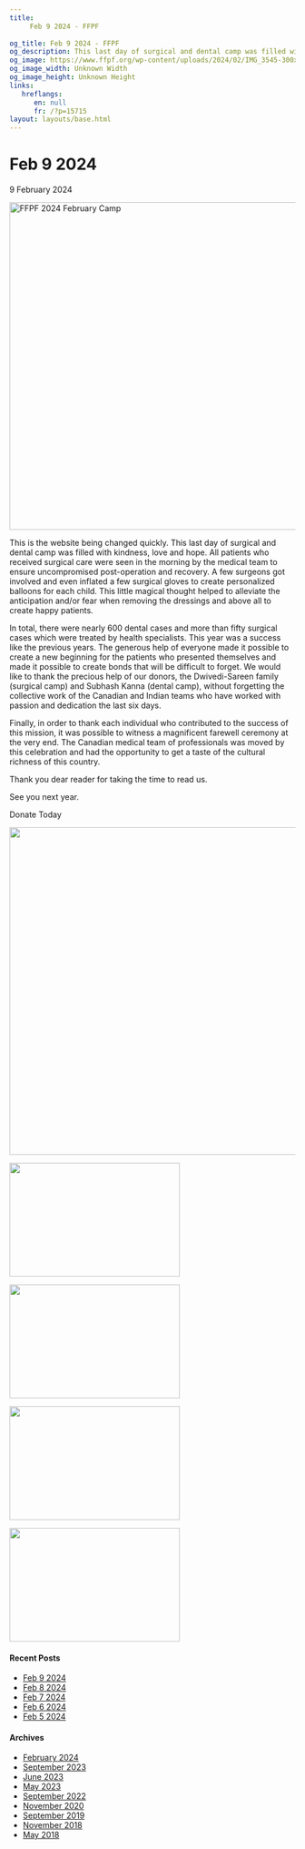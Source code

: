 ```yaml
---
title: 
     Feb 9 2024 - FFPF
    
og_title: Feb 9 2024 - FFPF
og_description: This last day of surgical and dental camp was filled with kindness, love and hope. All patients who received surgical care were seen in the morning by the medical team to ensure uncompromised post-operation and recovery. A few surgeons got involved and even inflated a few surgical gloves to create personalized balloons for each child.
og_image: https://www.ffpf.org/wp-content/uploads/2024/02/IMG_3545-300x200.jpeg
og_image_width: Unknown Width
og_image_height: Unknown Height
links:
   hreflangs:
      en: null
      fr: /?p=15715
layout: layouts/base.html
---
```



#  Feb 9 2024

9 February 2024

<img src='/wp-content/uploads/2024/02/1-1024x576.webp' width='1024'
height='576' alt='FFPF 2024 February Camp' />

This is the website being changed quickly. This last day of surgical and
dental camp was filled with kindness, love and hope. All patients who received
surgical care were seen in the morning by the medical team to ensure
uncompromised post-operation and recovery. A few surgeons got involved and
even inflated a few surgical gloves to create personalized balloons for each
child. This little magical thought helped to alleviate the anticipation and/or
fear when removing the dressings and above all to create happy patients.

In total, there were nearly 600 dental cases and more than fifty surgical
cases which were treated by health specialists. This year was a success like
the previous years. The generous help of everyone made it possible to create a
new beginning for the patients who presented themselves and made it possible
to create bonds that will be difficult to forget. We would like to thank the
precious help of our donors, the Dwivedi-Sareen family (surgical camp) and
Subhash Kanna (dental camp), without forgetting the collective work of the
Canadian and Indian teams who have worked with passion and dedication the last
six days.

Finally, in order to thank each individual who contributed to the success of
this mission, it was possible to witness a magnificent farewell ceremony at
the very end. The Canadian medical team of professionals was moved by this
celebration and had the opportunity to get a taste of the cultural richness of
this country.

Thank you dear reader for taking the time to read us.

See you next year.

Donate Today

<img src='/wp-content/uploads/2024/02/19-1024x576.webp' width='1024'
height='576' />

[ <img src='/wp-content/uploads/2024/02/IMG_3710-300x200.webp' width='300'
height='200' /> ](img_3710/)

[ <img src='/wp-content/uploads/2024/02/IMG_3978-300x200.webp' width='300'
height='200' /> ](img_3978/)

[ <img src='/wp-content/uploads/2024/02/IMG_3545-300x200.webp' width='300'
height='200' /> ](img_3545/)

  

[ <img src='/wp-content/uploads/2024/02/IMG_3532-300x200.webp' width='300'
height='200' /> ](img_3532/)

  

####  Recent Posts

  * [ Feb 9 2024 ]( /en/article/2024/02/09/feb-9-2024/)
  * [ Feb 8 2024 ]( /en/article/2024/02/08/feb-8-2024/)
  * [ Feb 7 2024 ]( /en/article/2024/02/07/feb-7-2024/)
  * [ Feb 6 2024 ]( /en/article/2024/02/06/feb-6-2024/)
  * [ Feb 5 2024 ]( /en/article/2024/02/05/feb-5-2024/)

####  Archives

  * [ February 2024 ](/)
  * [ September 2023 ]( /en/article/2023/09/)
  * [ June 2023 ]( /en/article/2023/06/)
  * [ May 2023 ]( /en/article/2023/05/)
  * [ September 2022 ]( /en/article/2022/09/)
  * [ November 2020 ]( /en/article/2020/11/)
  * [ September 2019 ]( /en/article/2019/09/)
  * [ November 2018 ]( /en/article/2018/11/)
  * [ May 2018 ]( /en/article/2018/05/)



